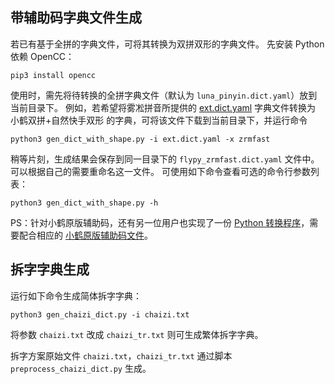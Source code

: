 ## 带辅助码字典文件生成
若已有基于全拼的字典文件，可将其转换为双拼双形的字典文件。
先安装 Python 依赖 OpenCC：
```shell
pip3 install opencc
```
使用时，需先将待转换的全拼字典文件（默认为 `luna_pinyin.dict.yaml`）放到当前目录下。
例如，若希望将雾凇拼音所提供的 [ext.dict.yaml](https://hub.nuaa.cf/iDvel/rime-ice/blob/main/cn_dicts/ext.dict.yaml) 字典文件转换为 小鹤双拼+自然快手双形 的字典，可将该文件下载到当前目录下，并运行命令
```shell
python3 gen_dict_with_shape.py -i ext.dict.yaml -x zrmfast
```
稍等片刻，生成结果会保存到同一目录下的 `flypy_zrmfast.dict.yaml` 文件中。可以根据自己的需要重命名这一文件。
可使用如下命令查看可选的命令行参数列表：
```shell
python3 gen_dict_with_shape.py -h
```
PS：针对小鹤原版辅助码，还有另一位用户也实现了一份 [Python 转换程序](https://github.com/boomker/rime-flypy-xhfast/blob/15664c597644bd41410ec4595cece88a6452a1bf/scripts/flypy_dict_generator_new.py)，需要配合相应的 [小鹤原版辅助码文件](https://github.com/boomker/rime-flypy-xhfast/blob/15664c597644bd41410ec4595cece88a6452a1bf/scripts/xhxm_map.py)。

## 拆字字典生成
运行如下命令生成简体拆字字典：
```shell
python3 gen_chaizi_dict.py -i chaizi.txt
```
将参数 `chaizi.txt` 改成 `chaizi_tr.txt` 则可生成繁体拆字字典。

拆字方案原始文件 `chaizi.txt`，`chaizi_tr.txt` 通过脚本 `preprocess_chaizi_dict.py` 生成。
